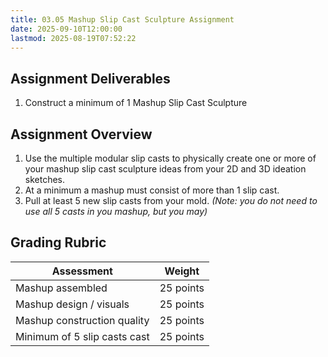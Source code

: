 ```yaml
---
title: 03.05 Mashup Slip Cast Sculpture Assignment
date: 2025-09-10T12:00:00
lastmod: 2025-08-19T07:52:22
---
```


## Assignment Deliverables

1. Construct a minimum of 1 Mashup Slip Cast Sculpture

## Assignment Overview

1. Use the multiple modular slip casts to physically create one or more of your mashup slip cast sculpture ideas from your 2D and 3D ideation sketches.
2. At a minimum a mashup must consist of more than 1 slip cast.
3. Pull at least 5 new slip casts from your mold. _(Note: you do not need to use all 5 casts in you mashup, but you may)_

## Grading Rubric

<div class="responsive-table-markdown">

| Assessment                   | Weight    |
| ---------------------------- | --------- |
| Mashup assembled             | 25 points |
| Mashup design / visuals      | 25 points |
| Mashup construction quality  | 25 points |
| Minimum of 5 slip casts cast | 25 points |

</div>
